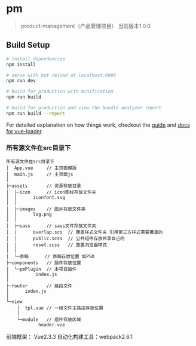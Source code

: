 # pm

> product-management（产品管理项目）
> 当前版本1.0.0

## Build Setup

``` bash
# install dependencies
npm install

# serve with hot reload at localhost:8080
npm run dev

# build for production with minification
npm run build

# build for production and view the bundle analyzer report
npm run build --report
```

For detailed explanation on how things work, checkout the [guide](http://vuejs-templates.github.io/webpack/) and [docs for vue-loader](http://vuejs.github.io/vue-loader).
### 所有源文件在src目录下
```
所有源文件在src目录下
│  App.vue     // 主页面模版
│  main.js     // 主页面js
│
├─assets       // 资源存放目录
│  ├─icon      // icon图标存放文件夹
│  │      iconfont.svg
│  │
│  ├─images    // 图片存放文件夹
│  │      log.png
│  │
│  ├─sass      // sass文件存放文件夹
│  │      overlap.scs  // 覆盖样式文件夹 引用第三方样式需要覆盖的
│  │      public.scss  // 公共组件存放目录自己的
│  │      reset.scss   // 重置浏览器样式
│  │
│  └─原稿      // 原稿存放位置 如PSD
├─components   // 插件存放位置
│  └─pmPlugin  // 本项目插件
│          index.js
│
├─router       // 路由文件
│      index.js
│
└─view
    │  tpl.vue // 一级文件主路由存放位置
    │
    └─module   // 组件存放区域
            header.vue
```

前端框架： Vue2.3.3
自动化构建工具：webpack2.6.1
